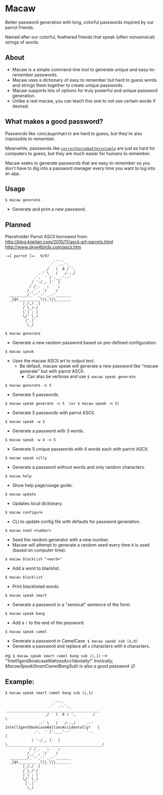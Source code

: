 # Macaw

Better password generation with long, colorful passwords inspired by our parrot friends.

Named after our colorful, feathered friends that speak (often nonsensical) strings of words.

## About

- Macaw is a simple command-line tool to generate unique and easy-to-remember passwords.
- Macaw uses a dictionary of easy to remember but hard to guess words and strings them together to create unique passwords.
- Macaw supports lots of options for truly powerful and unique password generation.
- Unlike a real macaw, you can teach this one to not use certain words if desired.

## What makes a good password?

Passwords like `cUbXLBagmYPqKY35` are hard to guess, but they're also impossible to remember.

Meanwhile, passwords like [`correcthorsebatterystaple`](https://xkcd.com/936/)
are just as hard for computers to guess, but they are much easier for humans to remember.

Macaw seeks to generate passwords that are easy to remember so you don't have to dig into a password
manager every time you want to log into an app.

## Usage

`$ macaw generate`
- Generate and print a new password.

## Planned

Placeholder Parrot ASCII borrowed from:
http://blog.kiwitan.com/2010/11/ascii-art-parrots.html
http://www.skye4birds.com/ascii.htm
```
-=[ parrot ]=-  9/97
                      .---.
                    .'  .-.'._
                  _/   (  0 / ',
               .-' \   (   /--./
             .'.  ' |'.__.'--'
            / '-/_, |'  |
           / /_.   ;    ;
          /_.' , '/    /
  ________/_`-'_-' _.-'_______
  _jgs__________\\\_\\\_______
        |_/,/ .| ``  ``
        / \_/-/
        |`| ; |
        \/' \ /
         |'.|`
          \_/
```
`$ macaw generate`
- Generate a new random password based on pre-defined configuration.

`$ macaw speak`
- Uses the macaw ASCII art to output text.
  - Be default, macaw speak will generate a new password like "macaw generate" but with parrot ASCII.
    - Can also be verbose and use `$ macaw speak generate`

`$ macaw generate -n 5`
- Generate 5 passwords.

`$ macaw speak generate -n 5  (or $ macaw speak -n 5)`
- Generate 5 passwords with parrot ASCII.

`$ macaw speak -w 3`
- Generate a password with 3 words.

`$ macaw speak -w 4 -n 5`
- Generate 5 unique passwords with 4 words each with parrot ASCII.

`$ macaw speak silly`
- Generate a password without words and only random characters.

`$ macaw help`
- Show help page/usage guide.

`$ macaw update`
- Updates local dictionary.

`$ macaw configure`
- CLI to update config file with defaults for password generation.

`$ macaw seed <number>`
- Seed the random generator with a new number.
- Macaw will attempt to generate a random seed every time it is used (based on computer time).

`$ macaw blacklist "<word>"`
- Add a word to blacklist.

`$ macaw blacklist`
- Print blacklisted words.

`$ macaw speak smart`
- Generate a password in a "sensical" sentence of the form: <adjective><noun><verb><adverb>

`$ macaw speak bang`
- Add a `!` to the end of the password.

`$ macaw speak camel`
- Generate a password in CamelCase.
`$ macaw speak sub (o,0)`
- Generate a password and replace all `o` characters with `0` characters.

eg. `$ macaw speak smart camel bang sub (i,1)` --> "1ntell1gentBookcaseWaltzesAcc1dentally!"
*Ironically, MacawSpeakSmartCamelBangSub! is also a good password :wink:*

## Example:

```
$ macaw speak smart camel bang sub (i,1)

                      .---.
                    .'  .-.'._           ___________________________________________
                  _/   (  0 / ',        /                                           \
               .-' \   (   /--./     .-'   1ntell1gentBookcaseWaltzesAcc1dentally!   |
             .'.  ' |'.__.'--'       `-.                                             |
            / '-/_, |'  |               \___________________________________________/
           / /_.   ;    ;
          /_.' , '/    /
  ________/_`-'_-' _.-'_______
  _jgs__________\\\_\\\_______
        |_/,/ .| ``  ``
        / \_/-/
        |`| ; |
        \/' \ /
         |'.|`
          \_/

```
